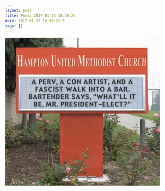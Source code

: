 ```yaml
---
layout: post
title: Photo 2017-01-22 18:30:22
date: 2017-01-22 18:30:22 Z
tags: []
---
```

![](/media/2017/01/156224394045.jpg)

